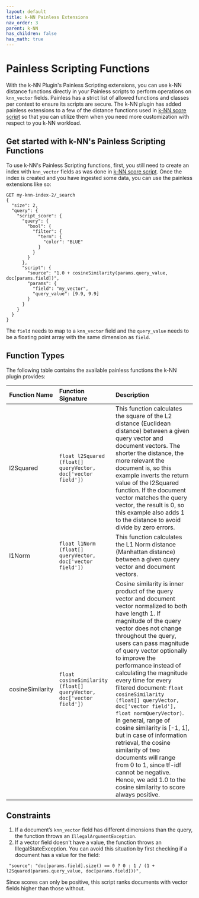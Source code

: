 ```yaml
---
layout: default
title: k-NN Painless Extensions
nav_order: 3
parent: k-NN
has_children: false
has_math: true
---
```


# Painless Scripting Functions

With the k-NN Plugin's Painless Scripting extensions, you can use k-NN distance functions directly in your Painless scripts to perform operations on `knn_vector` fields. Painless has a strict list of allowed functions and classes per context to ensure its scripts are secure. The k-NN plugin has added painless extensions to a few of the distance functions used in [k-NN score script](../knn-score-script) so that you can utilize them when you need more customization with respect to you k-NN workload.

## Get started with k-NN's Painless Scripting Functions

To use k-NN's Painless Scripting functions, first, you still need to create an index with `knn_vector` fields as was done in [k-NN score script](../knn-score-script#Getting-started-with-the-score-script). Once the index is created and you have ingested some data, you can use the painless extensions like so:

```
GET my-knn-index-2/_search
{
  "size": 2,
  "query": {
    "script_score": {
      "query": {
        "bool": {
          "filter": {
            "term": {
              "color": "BLUE"
            }
          }
        }
      },
      "script": {
        "source": "1.0 + cosineSimilarity(params.query_value, doc[params.field])", 
        "params": {
          "field": "my_vector",
          "query_value": [9.9, 9.9]
        }
      }
    }
  }
}
```

The `field` needs to map to a `knn_vector` field and the `query_value` needs to be a floating point array with the same dimension as `field`.

## Function Types
The following table contains the available painless functions the k-NN plugin provides:

<table>
  <thead style="text-align: left">
  <tr>
    <th>Function Name</th>
    <th>Function Signature</th>
    <th>Description</th>
  </tr>
  </thead>
  <tr>
    <td>l2Squared</td>
    <td><code>float l2Squared (float[] queryVector, doc['vector field'])</code></td>
    <td>This function calculates the square of the L2 distance (Euclidean distance) between a given query vector and document vectors. The shorter the distance, the more relevant the document is, so this example inverts the return value of the l2Squared function. If the document vector matches the query vector, the result is 0, so this example also adds 1 to the distance to avoid divide by zero errors.</td>
  </tr>
  <tr>
    <td>l1Norm</td>
    <td><code>float l1Norm (float[] queryVector, doc['vector field'])</code></td>
    <td>This function calculates the L1 Norm distance (Manhattan distance) between a given query vector and document vectors.</td>
  </tr>
  <tr>
    <td>cosineSimilarity</td>
    <td><code>float cosineSimilarity (float[] queryVector, doc['vector field'])</code></td>
    <td>Cosine similarity is inner product of the query vector and document vector normalized to both have length 1. If magnitude of the query vector does not change throughout the query, users can pass magnitude of query vector optionally to improve the performance instead of calculating the magnitude every time for every filtered document: <code>float cosineSimilarity (float[] queryVector, doc['vector field'], float normQueryVector)</code>. In general, range of cosine similarity is [-1, 1], but in case of information retrieval, the cosine similarity of two documents will range from 0 to 1, since tf-idf cannot be negative. Hence, we add 1.0 to the cosine similarity to score always positive. </td>
  </tr>
</table>


## Constraints
1. If a document’s `knn_vector` field has different dimensions than the query, the function throws an `IllegalArgumentException`.
2. If a vector field doesn't have a value, the function throws an IllegalStateException.
   You can avoid this situation by first checking if a document has a value for the field:
```
 "source": "doc[params.field].size() == 0 ? 0 : 1 / (1 + l2Squared(params.query_value, doc[params.field]))",
```
Since scores can only be positive, this script ranks documents with vector fields higher than those without.

